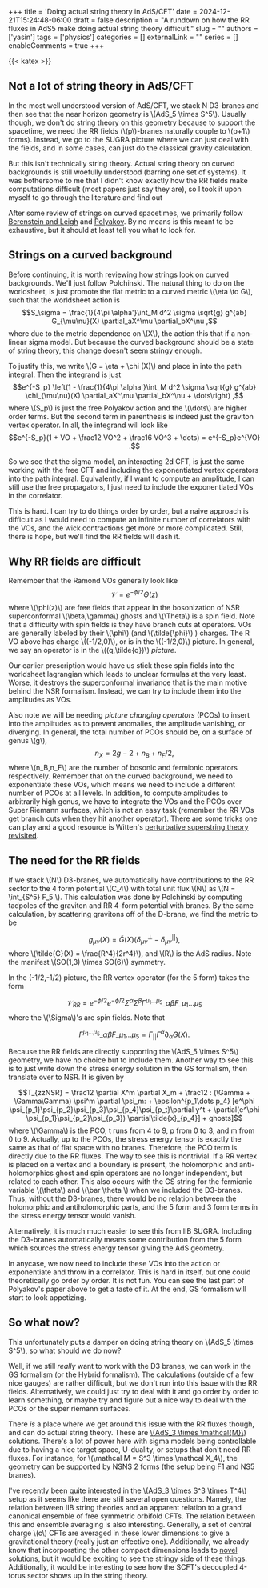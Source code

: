 +++
title = 'Doing actual string theory in AdS/CFT'
date = 2024-12-21T15:24:48-06:00
draft = false
description = "A rundown on how the RR fluxes in AdS5 make doing actual string theory difficult."
slug = ""
authors = ['yasin']
tags = ['physics']
categories = []
externalLink = ""
series = []
enableComments = true
+++

{{< katex >}}

## Not a lot of string theory in AdS/CFT

In the most well understood version of AdS/CFT, we stack N D3-branes and then see that the near horizon geometry is \\(AdS_5 \times S^5\\). Usually though, we don't do string theory on this geometry because to support the spacetime, we need the RR fields (\\(p\\)-branes naturally couple to \\(p+1\\) forms). Instead, we go to the SUGRA picture where we can just deal with the fields, and in some cases, can just do the classical gravity calculation. 

But this isn't technically string theory. Actual string theory on curved backgrounds is still woefully understood (barring one set of systems). It was bothersome to me that I didn't know exactly how the RR fields make computations difficult (most papers just say they are), so I took it upon myself to go through the literature and find out

After some review of strings on curved spacetimes, we primarily follow [Berenstein and Leigh](https://arxiv.org/abs/hep-th/9904104) and [Polyakov](https://arxiv.org/abs/hep-th/9812044). By no means is this meant to be exhaustive, but it should at least tell you what to look for.

## Strings on a curved background
Before continuing, it is worth reviewing how strings look on curved backgrounds. We'll just follow Polchinski. The natural thing to do on the worldsheet, is just promote the flat metric to a curved metric \\(\eta \to G\\), such that the worldsheet action is 
$$S_\sigma = \frac{1}{4\pi \alpha'}\int_M d^2 \sigma \sqrt{g} g^{ab} G_{\mu\nu}(X) \partial_aX^\mu \partial_bX^\nu ,$$
where due to the metric dependence on \\(X\\), the action this that if a non-linear sigma model. But because the curved background should be a state of string theory, this change doesn't seem stringy enough. 

To justify this, we write \\(G = \eta + \chi (X)\\) and place in into the path integral. Then the integrand is just $$e^{-S_p} \left(1 - \frac{1}{4\pi \alpha'}\int_M d^2 \sigma \sqrt{g} g^{ab} \chi_{\mu\nu}(X) \partial_aX^\mu \partial_bX^\nu + \dots\right) ,$$ where \\(S_p\\) is just the free Polyakov action and the \\(\dots\\) are higher order terms. But the second term in parenthesis is indeed just the graviton vertex operator. In all, the integrand will look like $$e^{-S_p}(1 + VO + \frac12 VO^2 + \frac16 VO^3 + \dots) = e^{-S_p}e^{VO}  .$$ 

So we see that the sigma model, an interacting 2d CFT, is just the same working with the free CFT and including the exponentiated vertex operators into the path integral. Equivalently, if I want to compute an amplitude, I can still use the free propagators, I just need to include the exponentiated VOs in the correlator.

This is hard. I can try to do things order by order, but a naive approach is difficult as I would need to compute an infinite number of correlators with the VOs, and the wick contractions get more or more complicated. Still, there is hope, but we'll find the RR fields will dash it.


## Why RR fields are difficult

Remember that the Ramond VOs generally look like $$\mathscr{V} = e^{-\phi/2} \Theta(z)$$ where \\(\phi(z)\\) are free fields that appear in the bosonization of NSR superconformal \\(\beta,\gamma\\) ghosts and \\(\Theta\\) is a spin field. Note that a difficulty with spin fields is they have branch cuts at operators. VOs are generally labeled by their \\(\phi\\) (and \\(\tilde{\phi}\\) ) charges. The R VO above has charge \\((-1/2,0)\\), or is in the \\((-1/2,0)\\) picture. In general, we say an operator is in the \\((q,\tilde{q})\\) *picture*. 

Our earlier prescription would have us stick these spin fields into the worldsheet lagrangian which leads to unclear formulas at the very least. Worse, it destroys the superconformal invariance that is the main motive behind the NSR formalism. Instead, we can try to include them into the amplitudes as VOs.

Also note we will be needing *picture changing operators* (PCOs) to insert into the amplitudes as to prevent anomalies, the amplitude vanishing, or diverging. In general, the total number of PCOs should be, on a surface of genus \\(g\\), $$n_X=2g-2 + n_B + n_F/2,$$
where \\(n_B,n_F\\) are the number of bosonic and fermionic operators respectively. Remember that on the curved background, we need to exponentiate these VOs, which means we need to include a different number of PCOs at all levels. In addition, to compute amplitudes to arbitrarily high genus, we have to integrate the VOs and the PCOs over Super Riemann surfaces, which is not an easy task (remember the RR VOs get branch cuts when they hit another operator). There are some tricks one can play and a good resource is Witten's [perturbative superstring theory revisited](https://arxiv.org/abs/1209.5461).

## The need for the RR fields

If we stack \\(N\\) D3-branes, we automatically have contributions to the RR sector to the 4 form potential \\(C_4\\) with total unit flux \\(N\\) as \\(N = \int_{S^5} F_5 \\). This calculation was done by Polchinski by computing tadpoles of the graviton and RR 4-form potential with branes. By the same calculation, by scattering gravitons off of the D-brane, we find the metric to be

$$g_{\mu \nu}(X) = \tilde{G}(X)(\delta_{\mu\nu}^\perp - \delta_{\mu\nu}^{||}),$$
where \\(\tilde{G}(X) = \frac{R^4}{2r^4}\\), and \\(R\\) is the AdS radius. Note the manifest \\(SO(1,3) \times SO(6)\\) symmetry.

In the (-1/2,-1/2) picture, the RR vertex operator (for the 5 form) takes the form 

$$\mathscr{V}_{RR} = e^{-\phi/2} e^{-\tilde{\phi}/2} \Sigma^\alpha \bar{\Sigma}^\beta  \Gamma^{\mu_1\dots \mu_5}\_{\alpha\beta} F\_{\mu_1\dots \mu_5}$$ where the \\(\Sigma\\)'s are spin fields. Note that 

$$\Gamma^{\mu_1\dots \mu_5}\_{\alpha\beta} F\_{\mu_1\dots \mu_5} = \Gamma_{||}\Gamma^\alpha \partial_\alpha G(X).$$

Because the RR fields are directly supporting the \\(AdS_5 \times S^5\\) geometry, we have no choice but to include them. Another way to see this is to just write down the stress energy solution in the GS formalism, then translate over to NSR. It is given by 

$$T_{zzNSR} = \frac12 \partial X^m \partial X_m + \frac12 : (\Gamma + \Gamma\Gamma) \psi^m \partial \psi_m: + \epsilon^{p_1\dots p_4} [e^\phi \psi_{p_1}\psi_{p_2}\psi_{p_3}\psi_{p_4}\psi_{p_t}\partial y^t + \partial(e^\phi \psi_{p_1}\psi_{p_2}\psi_{p_3}) \partial\tilde{x}_{p_4}] + ghosts]$$
where \\(\Gamma\\) is the PCO, t runs from 4 to 9, p from 0 to 3, and m from 0 to 9. Actually, up to the PCOs, the stress energy tensor is exactly the same as that of flat space with no branes. Therefore, the PCO term is directly due to the RR fluxes. The way to see this is nontrivial. If a RR vertex is placed on a vertex and a boundary is present, the holomorphic and anti-holomorphics ghost and spin operators are no longer independent, but related to each other. This also occurs with the GS string for the fermionic variable \\(\theta\\) and \\(\bar \theta \\) when we included the D3-branes. Thus, without the D3-branes, there would be no relation between the holomorphic and antiholomorphic parts, and the 5 form and 3 form terms in the stress energy tensor would vanish.

Alternatively, it is much much easier to see this from IIB SUGRA. Including the D3-branes automatically means some contribution from the 5 form which sources the stress energy tensor giving the AdS geometry. 

In anycase, we now need to include these VOs into the action or exponentiate and throw in a correlator. This is hard in itself, but one could theoretically go order by order. It is not fun. You can see the last part of Polyakov's paper above to get a taste of it. At the end, GS formalism will start to look appetizing.

## So what now?
This unfortunately puts a damper on doing string theory on \\(AdS_5 \times S^5\\), so what should we do now?

Well, if we still *really* want to work with the D3 branes, we can work in the GS formalism (or the Hybrid formalism). The calculations (outside of a few nice gauges) are rather difficult, but we don't run into this issue with the RR fields. Alternatively, we could just try to deal with it and go order by order to learn something, or maybe try and figure out a nice way to deal with the PCOs or the super riemann surfaces. 

There *is* a place where we get around this issue with the RR fluxes though, and can do actual string theory. These are [\\(AdS_3 \times \mathcal{M}\\) ](https://arxiv.org/abs/hep-th/9902098)solutions. There's a lot of power here with sigma models being controllable due to having a nice target space, U-duality, or setups that don't need RR fluxes. For instance, for \\(\mathcal M = S^3 \times \mathcal X_4\\), the geometry can be supported by NSNS 2 forms (the setup being F1 and NS5 branes). 

I've recently been quite interested in the [\\(AdS_3 \times S^3 \times T^4\\) ](https://arxiv.org/abs/2406.14605)setup as it seems like there are still several open questions. Namely, the relation between IIB string theories and an apparent relation to a grand canonical ensemble of free symmetric orbifold CFTs. The relation between this and ensemble averaging is also interesting. Generally, a set of central charge \\(c\\) CFTs are averaged in these lower dimensions to give a gravitational theory (really just an effective one). Additionally, we already know that incorporating the other compact dimensions leads to [novel solutions,](https://arxiv.org/abs/2412.01885) but it would be exciting to see the stringy side of these things. Additionally, it would be interesting to see how the SCFT's decoupled 4-torus sector shows up in the string theory.